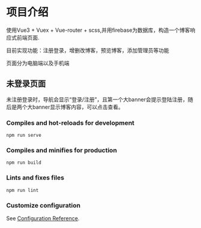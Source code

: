 # 项目介绍
使用Vue3 + Vuex + Vue-router + scss,并用firebase为数据库，构造一个博客响应式前端页面.

目前实现功能：注册登录，增删改博客，预览博客，添加管理员等功能

页面分为电脑端以及手机端

## 未登录页面

未注册登录时，导航会显示“登录/注册”，且第一个大banner会提示登陆注册，随后是两个大banner显示博客内容，可以点击查看。


### Compiles and hot-reloads for development
```
npm run serve
```

### Compiles and minifies for production
```
npm run build
```

### Lints and fixes files
```
npm run lint
```

### Customize configuration
See [Configuration Reference](https://cli.vuejs.org/config/).
